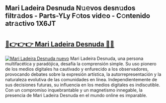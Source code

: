 ## Mari Ladeira Desnuda N𝚞𝚎vos desn𝚞dos filtr𝚊dos - Parts-YLy F𝚘tos vid𝚎o - C𝚘ntenido atr𝚊ctivo 1X6JT

# <h2><a href="http://mb0e19.tromn.icu/?c=Mari+Ladeira+Desnuda">🔗👉👉👉 Mari Ladeira Desnuda 🔗🔗</a></h2>

[![Mari Ladeira Desnuda nuevo](https://i.imgur.com/pEAQMta.gif)](http://mb0e19.tromn.icu/?c=Mari+Ladeira+Desnuda)
Mari Ladeira Desnuda, una persona multifacética y paradójica, desafía la comprensión simple. Su uso pionero de los medios digitales ha cautivado y enfurecido a los observadores, provocando debates sobre la expresión artística, la autorrepresentación y la naturaleza evolutiva de las comunidades en línea. Independientemente de sus decisiones futuras, su influencia en los medios digitales es indiscutible. Con un compromiso inquebrantable y un magnetismo innegable, la presencia de Mari Ladeira Desnuda en el mundo online es imparable.
